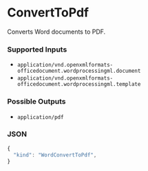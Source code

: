 # ConvertToPdf

Converts Word documents to PDF.

### Supported Inputs

  - `application/vnd.openxmlformats-officedocument.wordprocessingml.document`
  - `application/vnd.openxmlformats-officedocument.wordprocessingml.template`

### Possible Outputs

  - `application/pdf`

### JSON

```js
{
  "kind": "WordConvertToPdf",
}
```
